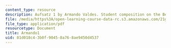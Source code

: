 ```yaml
---
content_type: resource
description: Aufsatz 1 by Armando Valdes. Student composition on the Berlin Wall.
file: /media/https%3A/open-learning-course-data-rc.s3.amazonaws.com/21g-404-german-iv-spring-2005/81d018c43b0f90458a768ae9450d4537_MIT21G_404S05_aufsatz1arma.pdf
file_type: application/pdf
resourcetype: Document
title: Armando1
uid: 81d018c4-3b0f-9045-8a76-8ae9450d4537
---
```


